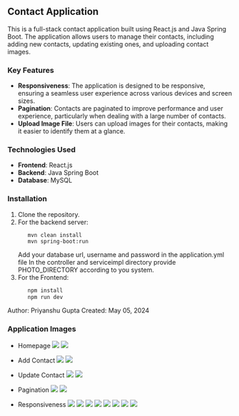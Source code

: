 ## Contact Application
This is a full-stack contact application built using React.js and Java Spring Boot. The application allows users to manage their contacts, including adding new contacts, updating existing ones, and uploading contact images.

### Key Features
- **Responsiveness**: The application is designed to be responsive, ensuring a seamless user experience across various devices and screen sizes.
- **Pagination**: Contacts are paginated to improve performance and user experience, particularly when dealing with a large number of contacts.
- **Upload Image File**: Users can upload images for their contacts, making it easier to identify them at a glance.

### Technologies Used
- **Frontend**: React.js
- **Backend**: Java Spring Boot
- **Database**: MySQL

### Installation
1. Clone the repository.
2. For the backend server:
   ```
      mvn clean install
      mvn spring-boot:run
   ```
   Add your database url, username and password in the application.yml file
   In the controller and serviceimpl directory provide PHOTO_DIRECTORY according to you system.
4. For the Frontend:
    ```bash
       npm install
       npm run dev
    ```
    
Author: Priyanshu Gupta
Created: May 05, 2024

### Application Images

* Homepage
![](./frontend/public/01.png)
![](./frontend/public/02.png)
    
* Add Contact
![](./frontend/public/05.png)
![](./frontend/public/04.png)

* Update Contact
![](./frontend/public/07.png)
![](./frontend/public/06.png)

* Pagination
![](./frontend/public/08.png)
![](./frontend/public/09.png)

* Responsiveness
![](./frontend/public/10.png)
![](./frontend/public/11.png)
![](./frontend/public/12.png)
![](./frontend/public/13.png)
![](./frontend/public/14.png)
![](./frontend/public/15.png)
![](./frontend/public/16.png)
![](./frontend/public/17.png)

